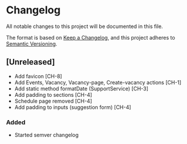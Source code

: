 # Changelog

All notable changes to this project will be documented in this file.

The format is based on [Keep a Changelog](https://keepachangelog.com/en/1.0.0/),
and this project adheres to [Semantic Versioning](https://semver.org/spec/v2.0.0.html).

## [Unreleased]

- Add favicon [CH-8]
- Add Events, Vacancy, Vacancy-page, Create-vacancy actions [CH-1]
- Add static method formatDate (SupportService) [CH-3]
- Add padding to sections [CH-4]
- Schedule page removed [CH-4]
- Add padding to inputs (suggestion form) [CH-4]

### Added

- Started semver changelog
